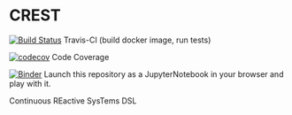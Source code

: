 # CREST

[![Build Status](https://travis-ci.org/stklik/CREST.svg?branch=master)](https://travis-ci.org/stklik/CREST)
Travis-CI (build docker image, run tests)

[![codecov](https://codecov.io/gh/stklik/CREST/branch/master/graph/badge.svg)](https://codecov.io/gh/stklik/CREST)
Code Coverage

[![Binder](https://mybinder.org/badge.svg)](https://mybinder.org/v2/gh/stklik/CREST/MDE4IOT)
Launch this repository as a JupyterNotebook in your browser and play with it.


Continuous REactive SysTems DSL
